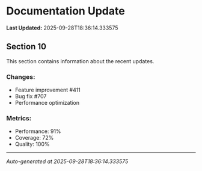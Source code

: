 # Documentation Update

**Last Updated:** 2025-09-28T18:36:14.333575

## Section 10

This section contains information about the recent updates.

### Changes:
- Feature improvement #411
- Bug fix #707
- Performance optimization

### Metrics:
- Performance: 91%
- Coverage: 72%
- Quality: 100%

---
*Auto-generated at 2025-09-28T18:36:14.333575*
